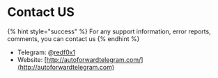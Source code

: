 # Contact US

{% hint style="success" %}
For any support information, error reports, comments, you can contact us
{% endhint %}

* Telegram: @[redf0x1](https://t.me/redf0x1)
* Website: [http://autoforwardtelegram.com/](http://autoforwardtelegram.com)
